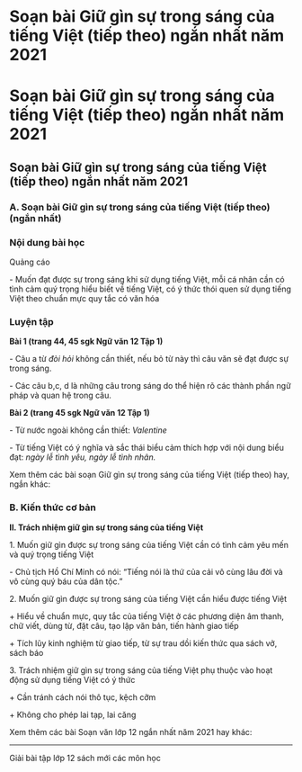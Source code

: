 # Soạn bài Giữ gìn sự trong sáng của tiếng Việt (tiếp theo) ngắn nhất năm 2021

# Soạn bài Giữ gìn sự trong sáng của tiếng Việt (tiếp theo) ngắn nhất năm 2021

## Soạn bài Giữ gìn sự trong sáng của tiếng Việt (tiếp theo) ngắn nhất năm 2021

### **A. Soạn bài Giữ gìn sự trong sáng của tiếng Việt (tiếp theo) (ngắn nhất)**

### Nội dung bài học

Quảng cáo

\- Muốn đạt được sự trong sáng khi sử dụng tiếng Việt, mỗi cá nhân cần có tình cảm quý trọng hiểu biết về tiếng Việt, có ý thức thói quen sử dụng tiếng Việt theo chuẩn mực quy tắc có văn hóa

### Luyện tập

**Bài 1 (trang 44, 45 sgk Ngữ văn 12 Tập 1)**

\- Câu a từ _đòi hỏi_ không cần thiết, nếu bỏ từ này thì câu văn sẽ đạt được sự trong sáng.

\- Các câu b,c, d là những câu trong sáng do thể hiện rõ các thành phần ngữ pháp và quan hệ trong câu.

**Bài 2 (trang 45 sgk Ngữ văn 12 Tập 1)**

\- Từ nước ngoài không cần thiết: _Valentine_

\- Từ tiếng Việt có ý nghĩa và sắc thái biểu cảm thích hợp với nội dung biểu đạt: _ngày lễ tình yêu, ngày lễ tình nhân._

Xem thêm các bài soạn Giữ gìn sự trong sáng của tiếng Việt (tiếp theo) hay, ngắn khác:

### **B. Kiến thức cơ bản**

**II. Trách nhiệm giữ gìn sự trong sáng của tiếng Việt**

1\. Muốn giữ gìn được sự trong sáng của tiếng Việt cần có tình cảm yêu mến và quý trọng tiếng Việt

\- Chủ tịch Hồ Chí Minh có nói: “Tiếng nói là thứ của cải vô cùng lâu đời và vô cùng quý báu của dân tộc.”

2\. Muốn giữ gìn được sự trong sáng của tiếng Việt cần hiểu được tiếng Việt

\+ Hiểu về chuẩn mực, quy tắc của tiếng Việt ở các phương diện âm thanh, chữ viết, dùng từ, đặt câu, tạo lập văn bản, tiến hành giao tiếp

\+ Tích lũy kinh nghiệm từ giao tiếp, từ sự trau dồi kiến thức qua sách vở, sách báo

3\. Trách nhiệm giữ gìn sự trong sáng của tiếng Việt phụ thuộc vào hoạt động sử dụng tiếng Việt có ý thức

\+ Cần tránh cách nói thô tục, kệch cỡm

\+ Không cho phép lai tạp, lai căng

Xem thêm các bài Soạn văn lớp 12 ngắn nhất năm 2021 hay khác:

* * *

Giải bài tập lớp 12 sách mới các môn học
